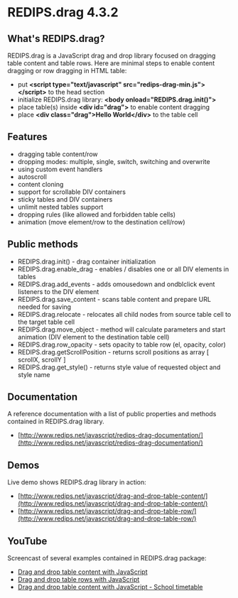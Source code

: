 REDIPS.drag 4.3.2
============

## What's REDIPS.drag?

REDIPS.drag is a JavaScript drag and drop library focused on dragging table content and table rows. Here are minimal steps to enable content dragging or row dragging in HTML table:

* put **&lt;script type="text/javascript" src="redips-drag-min.js">&lt;/script>** to the head section
* initialize REDIPS.drag library: **&lt;body onload="REDIPS.drag.init()">**
* place table(s) inside **&lt;div id="drag">** to enable content dragging
* place **&lt;div class="drag">Hello World&lt;/div>** to the table cell

## Features

* dragging table content/row
* dropping modes: multiple, single, switch, switching and overwrite
* using custom event handlers
* autoscroll
* content cloning
* support for scrollable DIV containers
* sticky tables and DIV containers
* unlimit nested tables support
* dropping rules (like allowed and forbidden table cells)
* animation (move element/row to the destination cell/row)

## Public methods

* REDIPS.drag.init() - drag container initialization
* REDIPS.drag.enable_drag - enables / disables one or all DIV elements in tables
* REDIPS.drag.add_events -  adds omousedown and ondblclick event listeners to the DIV element
* REDIPS.drag.save_content - scans table content and prepare URL needed for saving
* REDIPS.drag.relocate - relocates all child nodes from source table cell to the target table cell
* REDIPS.drag.move_object - method will calculate parameters and start animation (DIV element to the destination table cell)
* REDIPS.drag.row_opacity - sets opacity to table row (el, opacity, color)
* REDIPS.drag.getScrollPosition - returns scroll positions as array [ scrollX, scrollY ]
* REDIPS.drag.get_style() - returns style value of requested object and style name

## Documentation

A reference documentation with a list of public properties and methods contained in REDIPS.drag library.

* [http://www.redips.net/javascript/redips-drag-documentation/](http://www.redips.net/javascript/redips-drag-documentation/)

## Demos

Live demo shows REDIPS.drag library in action: 

* [http://www.redips.net/javascript/drag-and-drop-table-content/](http://www.redips.net/javascript/drag-and-drop-table-content/)
* [http://www.redips.net/javascript/drag-and-drop-table-row/](http://www.redips.net/javascript/drag-and-drop-table-row/)

## YouTube

Screencast of several examples contained in REDIPS.drag package:

* [Drag and drop table content with JavaScript](http://www.youtube.com/watch?v=8LtMk4DwLzA)
* [Drag and drop table rows with JavaScript](http://www.youtube.com/watch?v=5YuS6S0bFTU)
* [Drag and drop table content with JavaScript - School timetable](http://www.youtube.com/watch?v=ToJk1End4C4)
